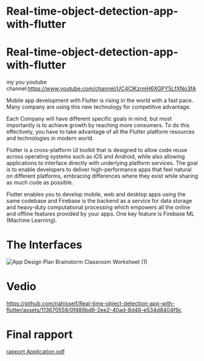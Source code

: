# Real-time-object-detection-app-with-flutter


# Real-time-object-detection-app-with-flutter
my you youtube channel:https://www.youtube.com/channel/UC4ClKzrmH6XGPY5LfXNo3fA

Mobile app development with Flutter is rising in the world with a fast pace. Many  company are using this new technology for competitive advantage.

Each Company will have different specific goals in mind, but most importantly is to achieve growth by reaching more consumers. To do this effectively, you have to take advantage of all the Flutter platform resources and technologies in modern world.

Flutter is a cross-platform UI toolkit that is designed to allow code reuse across operating systems such as iOS and Android, while also allowing applications to interface directly with underlying platform services. The goal is to enable developers to deliver high-performance apps that feel natural on different platforms, embracing differences where they exist while sharing as much code as possible.

Flutter enables you to develop mobile, web and desktop apps using the same codebase and Firebase is the backend as a service for data storage and heavy-duty computational processing which empowers all the online and offline features provided by your apps. One key feature is Firebase ML (Machine Learning).

# The Interfaces
![App Design Plan Brainstorm Classroom Worksheet (1)](https://github.com/riahisseif/Real-time-object-detection-app-with-flutter/assets/113670558/36579731-3023-4050-8b9e-55f163192665)

# Vedio 
https://github.com/riahisseif/Real-time-object-detection-app-with-flutter/assets/113670558/0f489bd8-2ee2-40ad-8d48-e534d8404f9c

# Final rapport
[rapport Application.pdf](https://github.com/riahisseif/Real-time-object-detection-app-with-flutter/files/15291455/rapport.Application.pdf)
